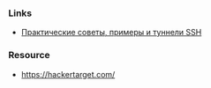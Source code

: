 ### Links
* [Практические советы, примеры и туннели SSH](https://habr.com/en/post/435546/)

### Resource
* https://hackertarget.com/








